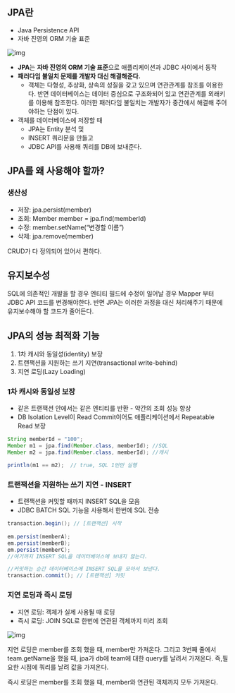 ## JPA란

- Java Persistence API
- 자바 진영의 ORM 기술 표준

![img](https://github.com/mistyblue0302/TIL/blob/main/Image/JPA.png)

- **JPA**는 **자바 진영의 ORM 기술 표준**으로 애플리케이션과 JDBC 사이에서 동작
- **패러다임 불일치 문제를 개발자 대신 해결해준다.**
  - 객체는 다형성, 추상화, 상속의 성질을 갖고 있으며 연관관계를 참조를 이용한다. 반면 데이터베이스는 데이터 중심으로 구조화되어 있고 연관관계를 외래키를 이용해 참조한다. 이러한 패러다임 불일치는 개발자가 중간에서 해결해 주어야하는 단점이 있다.
- 객체를 데이터베이스에 저장할 때
  - JPA는 Entity 분석 및
  - INSERT 쿼리문을 만들고
  - JDBC API를 사용해 쿼리를 DB에 보내준다.

## JPA를 왜 사용해야 할까?

### 생산성

- 저장: jpa.persist(member)
- 조회: Member member = jpa.find(memberId)
- 수정: member.setName(“변경할 이름”)
- 삭제: jpa.remove(member)

CRUD가 다 정의되어 있어서 편하다.

## 유지보수성

SQL에 의존적인 개발을 할 경우 엔티티 필드에 수정이 일어날 경우 Mapper 부터 JDBC API 코드를 변경해야한다. 반면 JPA는 이러한 과정을 대신 처리해주기 때문에 유지보수해야 할 코드가 줄어든다.

## JPA의 성능 최적화 기능

1. 1차 캐시와 동일성(identity) 보장
2. 트랜잭션을 지원하는 쓰기 지연(transactional write-behind)
3. 지연 로딩(Lazy Loading)

### 1차 캐시와 동일성 보장

- 같은 트랜잭션 안에서는 같은 엔티티를 반환 - 약간의 조회 성능 향상
- DB Isolation Level이 Read Commit이어도 애플리케이션에서 Repeatable Read 보장
  
~~~ java
String memberId = "100";
Member m1 = jpa.find(Member.class, memberId); //SQL
Member m2 = jpa.find(Member.class, memberId); //캐시

println(m1 == m2);  // true, SQL 1번만 실행
~~~

### 트랜잭션을 지원하는 쓰기 지연 - INSERT

- 트랜잭션을 커밋할 때까지 INSERT SQL을 모음
- JDBC BATCH SQL 기능을 사용해서 한번에 SQL 전송

~~~ java
transaction.begin(); // [트랜잭션] 시작
 
em.persist(memberA);
em.persist(memberB);
em.persist(memberC);
//여기까지 INSERT SQL을 데이터베이스에 보내지 않는다.

//커밋하는 순간 데이터베이스에 INSERT SQL을 모아서 보낸다.
transaction.commit(); // [트랜잭션] 커밋
~~~

### 지연 로딩과 즉시 로딩

- 지연 로딩: 객체가 실제 사용될 때 로딩
- 즉시 로딩: JOIN SQL로 한번에 연관된 객체까지 미리 조회

![img](https://github.com/mistyblue0302/TIL/blob/main/Image/laze%20loading.png)

지연 로딩은 member를 조회 했을 때, member만 가져온다. 그리고 3번째 줄에서 team.getName을 했을 때, jpa가 db에 team에 대한 query를 날려서 가져온다. 즉,필요한 시점에 쿼리를 날려 값을 가져온다.

즉시 로딩은 member를 조회 했을 때, member와 연관된 객체까지 모두 가져온다.
